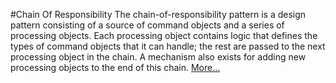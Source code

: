 #Chain Of Responsibility
The chain-of-responsibility pattern is a design pattern consisting of a source of command objects and
a series of processing objects. Each processing object contains logic that defines the types of command objects that it
can handle; the rest are passed to the next processing object in the chain. A mechanism also exists for adding new processing
objects to the end of this chain. [More…](http://en.wikipedia.org/wiki/Chain_of_responsibility_pattern)